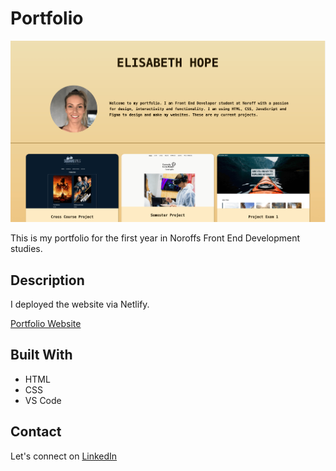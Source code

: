 # Portfolio

![image](https://github.com/ellie489/Portfolio-1/blob/main/Images/Skjermbilde%202023-06-11%20kl.%2011.32.53-min.png)

This is my portfolio for the first year in Noroffs Front End Development studies. 

## Description

I deployed the website via Netlify. 

[Portfolio Website](https://eloquent-pegasus-1d5243.netlify.app/)

## Built With

- HTML
- CSS
- VS Code

## Contact
Let's connect on [LinkedIn](https://www.linkedin.com/in/elisabeth-hope-7103a2199/)
